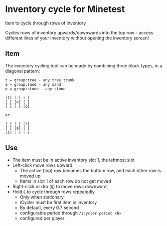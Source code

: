# Inventory cycle for Minetest

Item to cycle through rows of inventory

Cycles rows of inventory upwards/downwards into the top row - access different lines of your inventory without opening the inventory screen!

## Item

The inventory cycling tool can be made by combining three block types, in a diagonal pattern:

```
t = group:tree - any tree trunk
a = group:sand - any sand
o = group:stone - any stone 

[t] [ ] [ ]
[ ] [a] [ ]
[ ] [ ] [o]

or

[ ] [ ] [t]
[ ] [a] [ ]
[t] [ ] [ ]

```

## Use

* The item must be in active inventory slot 1, the leftmost slot
* Left-click move rows upward.
    * The active (top) row becomes the bottom row, and each other row is moved up
    * Items in slot 1 of each row do not get moved
* Right-click or dro (`Q`) to move rows downward
* Hold `E` to cycle through rows repeatedly
    * Only when stationary
    * iCycler must be first item in inventory
    * By default, every 0.7 second
    * configurable period through `/icycler period <N>`
    * configured per player

